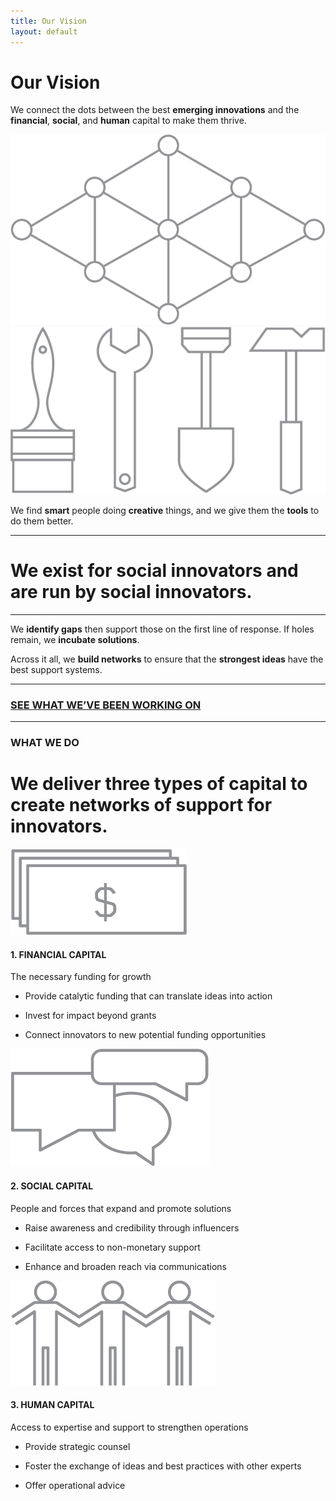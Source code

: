```yaml
---
title: Our Vision
layout: default
---
```


<div class="row">
  <div class="span12">
    <h1 class="title">Our Vision</h1>
  </div>
</div>
<div class="row vision-content">
  <div class="span6 vision-innovations">
    <p>We connect the dots between the best <strong>emerging innovations</strong> and the <strong>financial</strong>, <strong>social</strong>, and <strong>human</strong> capital to make them thrive.</p>
  </div>
  <div class="span6 vision-lattice">
    <img src="/assets/img/vision_lattice@x2.png" alt="">
  </div>
</div>
<div class="row">
  <div class="span6 vision-tools">
    <img src="/assets/img/vision_tools@x2.png" alt="">
  </div>
  <div class="span6 vision-smart">
    <p>We find <strong>smart</strong> people doing <strong>creative</strong> things, and we give them the <strong>tools</strong> to do them better. </p>
  </div>
</div>
<div class="row vision-title">
  <div class="span2 left-rule">
    <hr>
  </div>
  <div class="span8 vision-innovation">
    <h1 class="vision-title-center">We exist for social innovators and are run by social innovators.</h1>
  </div>
  <div class="span2 right-rule">
    <hr>
  </div>
</div>
<div class="row">
  <div class="span6 vision-gaps">
    <p>We <strong>identify gaps</strong> then support those on the first line of response. If holes remain, we <strong>incubate solutions</strong>.</p>
  </div>
  <div class="span6 vision-networks">
    <p>Across it all, we <strong>build networks</strong> to ensure that the <strong>strongest ideas</strong> have the best support systems.</p>
  </div>
</div>
<div class="row vision-subtitle-center">
  <div class="span3 left-rule">
    <hr>
  </div>
  <div class="span6 center-text">
    <h3><a href="/initiatives/">SEE WHAT WE&rsquo;VE BEEN WORKING ON</a></h3>
  </div>
  <div class="span3 right-rule">
    <hr>
  </div>
</div>
<div class="row">
  <div class="span12">
    <h3 class="subtitle">WHAT WE DO</h3>
    <h1 class="subtitle">We deliver three types of capital to create networks of support for innovators.</h1>
  </div>
</div>
<div class="row vision-capital">
  <div id="vision-financial" class="span4">
    <div class="capital-graphic">
      <img src="/assets/img/vision_financial@x2.png" alt="">
    </div>
    <h4>1. FINANCIAL CAPITAL</h4>
    <p>The necessary funding for growth</p>
    <ul>
      <li>
        <p>Provide catalytic funding that can translate ideas into action</p>
      </li>
      <li>
        <p>Invest for impact beyond grants</p>
      </li>
      <li>
        <p>Connect innovators to new potential funding opportunities</p>
      </li>
    </ul>
  </div>
  <div id="vision-social" class="span4">
    <div class="capital-graphic">
      <img src="/assets/img/vision_social@x2.png" alt="">
    </div>
    <h4>2. SOCIAL CAPITAL</h4>
    <p>People and forces that expand and promote solutions</p>
    <ul>
      <li>
        <p>Raise awareness and credibility through influencers</p>
      </li>
      <li>
        <p>Facilitate access to non-monetary support</p>
      </li>
      <li>
        <p>Enhance and broaden reach via communications
        </p>
      </li>
    </ul>
  </div>
  <div id="vision-human" class="span4">
    <div class="capital-graphic">
      <img src="/assets/img/vision_human@x2.png" alt="">
    </div>
    <h4>3. HUMAN CAPITAL</h4>
    <p>Access to expertise and support to strengthen operations</p>
    <ul>
      <li>
        <p>Provide strategic counsel
        </p>
      </li>
      <li>
        <p>Foster the exchange of ideas and best practices with other experts</p>
      </li>
      <li>
        <p>Offer operational advice</p>
      </li>
    </ul>
  </div>
</div>
